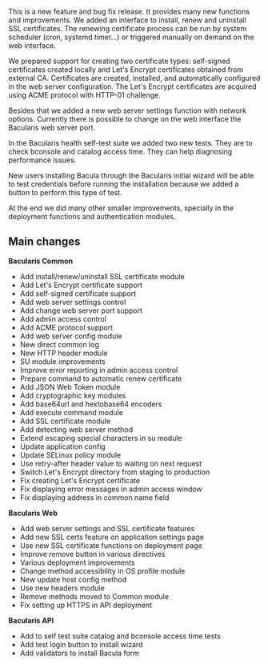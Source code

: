 
This is a new feature and bug fix release. It provides many new functions and
improvements. We added an interface to install, renew and uninstall SSL certificates.
The renewing certificate process can be run by system scheduler (cron,
systemd timer...) or triggered manually on demand on the web interface.

We prepared support for creating two certificate types: self-signed certificates
created locally and Let's Encrypt certificates obtained from external CA. Certificates
are created, installed, and automatically configured in the web server configuration.
The Let's Encrypt certificates are acquired using ACME protocol with HTTP-01 challenge.

Besides that we added a new web server settings function with network options. Currently
there is possible to change on the web interface the Bacularis web server port.

In the Bacularis health self-test suite we added two new tests. They are to check
bconsole and catalog access time. They can help diagnosing performance issues.

New users installing Bacula through the Bacularis initial wizard will be able to test
credentials before running the installation because we added a button to perform this
type of test.

At the end we did many other smaller improvements, specially in the deployment
functions and authentication modules.

## Main changes

**Bacularis Common**

 * Add install/renew/uninstall SSL certificate module
 * Add Let's Encrypt certificate support
 * Add self-signed certificate support
 * Add web server settings control
 * Add change web server port support
 * Add admin access control
 * Add ACME protocol support
 * Add web server config module
 * New direct common log
 * New HTTP header module
 * SU module improvements
 * Improve error reporting in admin access control
 * Prepare command to automatic renew certificate
 * Add JSON Web Token module
 * Add cryptographic key modules
 * Add base64url and hextobase64 encoders
 * Add execute command module
 * Add SSL certificate module
 * Add detecting web server method
 * Extend escaping special characters in su module
 * Update application config
 * Update SELinux policy module
 * Use retry-after header value to waiting on next request
 * Switch Let's Encrypt directory from staging to production
 * Fix creating Let's Encrypt certificate
 * Fix displaying error messages in admin access window
 * Fix displaying address in common name field

**Bacularis Web**

 * Add web server settings and SSL certificate features
 * Add new SSL certs feature on application settings page
 * Use new SSL certificate functions on deployment page
 * Improve remove button in various directives
 * Various deployment improvements
 * Change method accessibility in OS profile module
 * New update host config method
 * Use new headers module
 * Remove methods moved to Common module
 * Fix setting up HTTPS in API deployment

**Bacularis API**

 * Add to self test suite catalog and bconsole access time tests
 * Add test login button to install wizard
 * Add validators to install Bacula form

